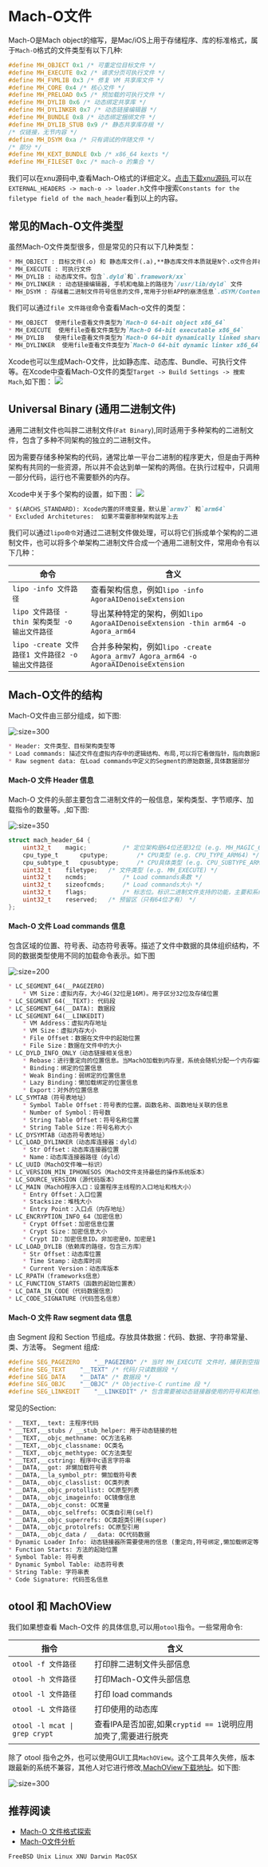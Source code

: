 # Mach-O文件
Mach-O是Mach object的缩写，是Mac/iOS上用于存储程序、库的标准格式，属于`Mach-O`格式的文件类型有以下几种:
```c
#define MH_OBJECT 0x1 /* 可重定位目标文件 */
#define MH_EXECUTE 0x2 /* 请求分页可执行文件 */
#define MH_FVMLIB 0x3 /* 修复 VM 共享库文件 */
#define MH_CORE 0x4 /* 核心文件 */
#define MH_PRELOAD 0x5 /* 预加载的可执行文件 */
#define MH_DYLIB 0x6 /* 动态绑定共享库 */
#define MH_DYLINKER 0x7 /* 动态链接编辑器 */
#define MH_BUNDLE 0x8 /* 动态绑定捆绑文件 */
#define MH_DYLIB_STUB 0x9 /* 静态共享库存根 */
/* 仅链接，无节内容 */
#define MH_DSYM 0xa /* 只有调试的伴随文件 */
/* 部分 */
#define MH_KEXT_BUNDLE 0xb /* x86_64 kexts */
#define MH_FILESET 0xc /* mach-o 的集合 */ 
```

我们可以在xnu源码中,查看Mach-O格式的详细定义。[点击下载xnu源码](https://opensource.apple.com/tarballs/xnu/),可以在`EXTERNAL_HEADERS -> mach-o -> loader.h`文件中搜索`Constants for the filetype field of the mach_header`看到以上的内容。

## 常见的Mach-O文件类型
虽然Mach-O文件类型很多，但是常见的只有以下几种类型：
```markdown
* MH_OBJECT : 目标文件(.o) 和 静态库文件(.a),**静态库文件本质就是N个.o文件合并在一起。**
* MH_EXECUTE : 可执行文件
* MH_DYLIB : 动态库文件。包含`.dyld`和`.framework/xx`
* MH_DYLINKER : 动态链接编辑器, 手机和电脑上的路径为`/usr/lib/dyld` 文件  
* MH_DSYM : 存储着二进制文件符号信息的文件,常用于分析APP的崩溃信息`.dSYM/Contents/Resources/DWARF/xx`
```
我们可以通过`file 文件路径`命令查看Mach-o文件的类型：
```markdown
* MH_OBJECT  使用file查看文件类型为`Mach-O 64-bit object x86_64`
* MH_EXECUTE  使用file查看文件类型为`Mach-O 64-bit executable x86_64`
* MH_DYLIB   使用file查看文件类型为`Mach-O 64-bit dynamically linked shared library x86_64`
* MH_DYLINKER  使用file查看文件类型为`Mach-O 64-bit dynamic linker x86_64`
```

Xcode也可以生成Mach-O文件，比如静态库、动态库、Bundle、可执行文件等。在Xcode中查看Mach-O文件的类型`Target -> Build Settings -> 搜索Mach`,如下图：
![](../imgs/ios_img_94.png)

## Universal Binary (通用二进制文件)
通用二进制文件也叫胖二进制文件(`Fat Binary`),同时适用于多种架构的二进制文件，包含了多种不同架构的独立的二进制文件。

因为需要存储多种架构的代码，通常比单一平台二进制的程序更大，但是由于两种架构有共同的一些资源，所以并不会达到单一架构的两倍。在执行过程中，只调用一部分代码，运行也不需要额外的内存。

Xcode中关于多个架构的设置，如下图：
![](../imgs/ios_img_95.png)
```markdown
* $(ARCHS_STANDARD): Xcode内置的环境变量，默认是`armv7` 和`arm64`
* Excluded Architetures:  如果不需要那种架构就写上去
```
我们可以通过`lipo命令`对通过二进制文件做处理，可以将它们拆成单个架构的二进制文件，也可以将多个单架构二进制文件合成一个通用二进制文件，常用命令有以下几种：

命令 | 含义
------- | -------
`lipo -info 文件路径 ` | 查看架构信息，例如`lipo -info AgoraAIDenoiseExtension `
`lipo 文件路径 -thin 架构类型 -o 输出文件路径` | 导出某种特定的架构，例如`lipo AgoraAIDenoiseExtension -thin arm64 -o Agora_arm64`
`lipo -create 文件路径1 文件路径2 -o 输出文件路径` | 合并多种架构，例如`lipo -create Agora_armv7 Agora_arm64 -o AgoraAIDenoiseExtension`

## Mach-O文件的结构
Mach-O文件由三部分组成，如下图:

![](../imgs/ios_img_96.png ":size=300")

```markdown
* Header: 文件类型、目标架构类型等
* Load commands: 描述文件在虚拟内存中的逻辑结构、布局,可以将它看做指针，指向数据区域
* Raw segment data: 在Load commands中定义的Segment的原始数据,具体数据部分
```

#### Mach-O 文件 Header 信息
Mach-O 文件的头部主要包含二进制文件的一般信息，架构类型、字节顺序、加载指令的数量等。,如下图:

![](../imgs/ios_img_98.png ":size=350")
```c
struct mach_header_64 {
	uint32_t	magic;          /* 定位架构是64位还是32位 (e.g. MH_MAGIC_64) */
	cpu_type_t      cputype;        /* CPU类型 (e.g. CPU_TYPE_ARM64) */
	cpu_subtype_t	cpusubtype;     /* CPU具体类型 (e.g. CPU_SUBTYPE_ARM64_ALL) */
	uint32_t	filetype;	/* 文件类型 (e.g. MH_EXECUTE) */
	uint32_t	ncmds;          /* Load commands条数 */
	uint32_t	sizeofcmds;     /* Load commands大小 */
	uint32_t	flags;          /* 标志位。标识二进制文件支持的功能，主要和系统加载、链接有关 */
	uint32_t	reserved;	/* 预留区（只有64位才有） */
};
```

#### Mach-O 文件 Load commands 信息
包含区域的位置、符号表、动态符号表等。描述了文件中数据的具体组织结构，不同的数据类型使用不同的加载命令表示。如下图

![](../imgs/ios_img_99.png ":size=200")
```markdown
* LC_SEGMENT_64(__PAGEZERO) 
    * VM Size：虚拟内存，大小4G(32位是16M)。用于区分32位及存储位置
* LC_SEGMENT_64(__TEXT): 代码段
* LC_SEGMENT_64(__DATA): 数据段
* LC_SEGMENT_64(__LINKEDIT)
    * VM Address：虚拟内存地址
    * VM Size：虚拟内存大小
    * File Offset：数据在文件中的起始位置
    * File Size：数据在文件中的大小
* LC_DYLD_INFO_ONLY（动态链接相关信息）
    * Rebase：进行重定向的位置信息。当MachO加载到内存里，系统会随机分配一个内存偏移大小aslr，和* rebase里面的offset，对接(位置相加)获取代码在内存中的实际位置。再根据size开辟实际内存
    * Binding：绑定的位置信息
    * Weak Binding：弱绑定的位置信息
    * Lazy Binding：懒加载绑定的位置信息
    * Export：对外的位置信息
* LC_SYMTAB（符号表地址）
    * Symbol Table Offset：符号表的位置。函数名称、函数地址关联的信息
    * Number of Symbol：符号数
    * String Table Offset：符号名称位置
    * String Table Size：符号名称大小
* LC_DYSYMTAB（动态符号表地址）
* LC_LOAD_DYLINKER（动态库连接器：dyld）
    * Str Offset：动态库连接器位置
    * Name：动态库连接器路径（dyld）
* LC_UUID（MachO文件唯一标识）
* LC_VERSION_MIN_IPHONESOS（MachO文件支持最低的操作系统版本）
* LC_SOURCE_VERSION（源代码版本）
* LC_MAIN（MachO程序入口：设置程序主线程的入口地址和栈大小）
    * Entry Offset：入口位置
    * Stacksize：堆栈大小
    * Entry Point：入口点（内存地址）
* LC_ENCRYPTION_INFO_64（加密信息）
    * Crypt Offset：加密信息位置
    * Crypt Size：加密信息大小
    * Crypt ID：加密信息ID。非加密是0，加密是1
* LC_LOAD_DYLIB（依赖库的路径，包含三方库）
    * Str Offset：动态库位置
    * Time Stamp：动态库时间
    * Current Version：动态库版本
* LC_RPATH（frameworks信息）
* LC_FUNCTION_STARTS（函数的起始位置表）
* LC_DATA_IN_CODE（代码数据信息）
* LC_CODE_SIGNATURE（代码签名信息）
```

#### Mach-O 文件 Raw segment data 信息
由 Segment 段和 Section 节组成。存放具体数据：代码、数据、字符串常量、类、方法等。
Segment 组成:
```c
#define SEG_PAGEZERO    "__PAGEZERO" /* 当时 MH_EXECUTE 文件时，捕获到空指针 */
#define SEG_TEXT    "__TEXT" /* 代码/只读数据段 */
#define SEG_DATA    "__DATA" /* 数据段 */
#define SEG_OBJC    "__OBJC" /* Objective-C runtime 段 */
#define SEG_LINKEDIT    "__LINKEDIT" /* 包含需要被动态链接器使用的符号和其他表，包括符号表、字符串表等 */
```
常见的Section: 
```markdown
* __TEXT,__text: 主程序代码
* __TEXT,__stubs / __stub_helper: 用于动态链接的桩
* __TEXT,__objc_methname: OC方法名称
* __TEXT,__objc_classname: OC类名
* __TEXT,__objc_methtype: OC方法类型
* __TEXT,__cstring: 程序中c语言字符串
* __DATA,__got: 非懒加载符号表
* __DATA,__la_symbol_ptr: 懒加载符号表
* __DATA,__objc_classlist: OC类列表
* __DATA,__objc_protollist: OC原型列表
* __DATA,__objc_imageinfo: OC镜像信息
* __DATA,__objc_const: OC常量
* __DATA,__objc_selfrefs: OC类自引用(self)
* __DATA,__objc_superrefs: OC类超类引用(super)
* __DATA,__objc_protolrefs: OC原型引用
* __DATA,__objc_data / __data: OC代码数据
* Dynamic Loader Info: 动态链接器所需要使用的信息 (重定向,符号绑定,懒加载绑定等..)
* Function Starts: 方法的起始位置
* Symbol Table: 符号表
* Dynamic Symbol Table: 动态符号表
* String Table: 字符串表
* Code Signature: 代码签名信息
```

## otool 和 MachOView
我们如果想查看 Mach-O文件 的具体信息,可以用`otool`指令。一些常用命令:

指令 | 含义
------- | -------
`otool -f 文件路径` | 打印胖二进制文件头部信息
`otool -h 文件路径` | 打印Mach-O文件头部信息
`otool -l 文件路径` | 打印 load commands
`otool -L 文件路径` | 打印使用的动态库
`otool -l mcat \| grep crypt`  | 查看IPA是否加密,如果`cryptid == 1`说明应用加壳了,需要进行脱壳

除了 otool 指令之外，也可以使用GUI工具`MachOView`。这个工具年久失修，版本跟最新的系统不兼容，其他人对它进行修改,[MachOView下载地址](https://github.com/fangshufeng/MachOView)。如下图:

![](../imgs/ios_img_97.png ":size=300")

## 推荐阅读
* [Mach-O 文件格式探索](https://www.desgard.com/iOS-Source-Probe/C/mach-o/Mach-O%20%E6%96%87%E4%BB%B6%E6%A0%BC%E5%BC%8F%E6%8E%A2%E7%B4%A2.html)
* [Mach-O文件分析](https://juejin.cn/post/6964238764612943885)

`FreeBSD Unix Linux XNU Darwin MacOSX`